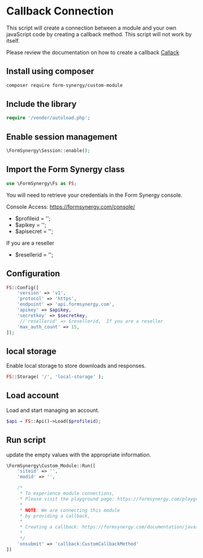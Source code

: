 # Callback Connection

This script will create a connection between a module and your own javaScript code by creating a callback method. This script will not work by itself. 

Please review the documentation on how to create a callback <a href="https://formsynergy.com/documentation/javascript-client/#script-create-callback">Callack</a>


## Install using composer
```bash
composer require form-synergy/custom-module
```

## Include the library
```php
require '/vendor/autoload.php';
```

##  Enable session management
```PHP
\FormSynergy\Session::enable();
```

## Import the Form Synergy class
```PHP
use \FormSynergy\Fs as FS;
```

You will need to retrieve your credentials in the Form Synergy console.

Console Access: https://formsynergy.com/console/

- $profileid = '';
- $apikey = '';
- $apisecret = '';

If you are a reseller
- $resellerid = '';




## Configuration
```PHP
FS::Config([
    'version' => 'v1',
    'protocol' => 'https',
    'endpoint' => 'api.formsynergy.com',
    'apikey' => $apikey,
    'secretkey' => $secretkey,
     //'resellerid' => $resellerid,  If you are a reseller
    'max_auth_count' => 15,
]);
```

## local storage
Enable local storage to store downloads and responses. 
```PHP
FS::Storage( '/', 'local-storage' );
```

## Load account
Load and start managing an account.
```PHP
$api = FS::Api()->Load($profileid);
```

## Run script
update the empty values with the appropriate information.
```PHP
\FormSynergy\Custom_Module::Run([
    'siteid' => '',
    'modid' => '',

    /*
     * To experience module connections, 
     * Please visit the playground page: https://formsynergy.com/playground/
     * 
     * NOTE: We are connecting this module
     * by providing a callback,
     * 
     * Creating a callback: https://formsynergy.com/documentation/javascript-client/#script-create-callback
     * 
     */ 
    'onsubmit' => 'callback:CustomCallbackMethod' 
])
```